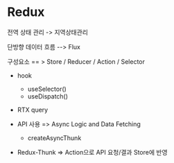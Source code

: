 # Redux

전역 상태 관리 -> 지역상태관리

단방향 데이터 흐름 --> Flux

구성요소 == > Store / Reducer / Action / Selector



- hook
  - useSelector() 
  - useDispatch()
- RTX query
- API 사용 => Async Logic and Data Fetching 
  - createAsyncThunk

- Redux-Thunk => Action으로 API 요청/결과 Store에 반영